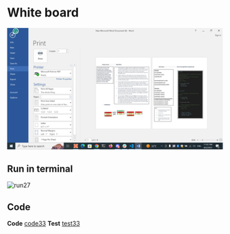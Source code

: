 
# White board

![hashmap_left_join](./leftjoinlast.png)

## Run in terminal

![run27](../images/27.png)

## Code

__Code__
[code33](./hashmap_left_join.py)
__Test__
[test33](../tests/test_hashmap_left_join.py)
